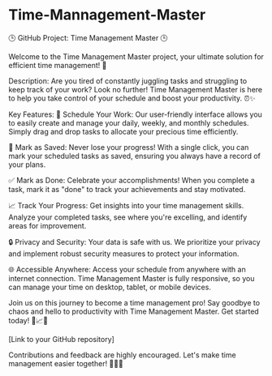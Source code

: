 # Time-Mannagement-Master
🕒 GitHub Project: Time Management Master 🕒

Welcome to the Time Management Master project, your ultimate solution for efficient time management! 🚀

Description:
Are you tired of constantly juggling tasks and struggling to keep track of your work? Look no further! Time Management Master is here to help you take control of your schedule and boost your productivity. ⏰✨

Key Features:
📅 Schedule Your Work: Our user-friendly interface allows you to easily create and manage your daily, weekly, and monthly schedules. Simply drag and drop tasks to allocate your precious time efficiently.

💾 Mark as Saved: Never lose your progress! With a single click, you can mark your scheduled tasks as saved, ensuring you always have a record of your plans.

✅ Mark as Done: Celebrate your accomplishments! When you complete a task, mark it as "done" to track your achievements and stay motivated.

📈 Track Your Progress: Get insights into your time management skills. Analyze your completed tasks, see where you're excelling, and identify areas for improvement.

🔒 Privacy and Security: Your data is safe with us. We prioritize your privacy and implement robust security measures to protect your information.

🌐 Accessible Anywhere: Access your schedule from anywhere with an internet connection. Time Management Master is fully responsive, so you can manage your time on desktop, tablet, or mobile devices.

Join us on this journey to become a time management pro! Say goodbye to chaos and hello to productivity with Time Management Master. Get started today! 🎯📈🌟

[Link to your GitHub repository]

Contributions and feedback are highly encouraged. Let's make time management easier together! 🤝🚀💪
